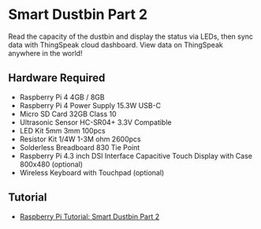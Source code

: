 # Smart Dustbin Part 2
Read the capacity of the dustbin and display the status via LEDs, then sync data with ThingSpeak cloud dashboard. View data on ThingSpeak anywhere in the world!

## Hardware Required
- Raspberry Pi 4 4GB / 8GB
- Raspberry Pi 4 Power Supply 15.3W USB-C
- Micro SD Card 32GB Class 10
- Ultrasonic Sensor HC-SR04+ 3.3V Compatible
- LED Kit 5mm 3mm 100pcs
- Resistor Kit 1/4W 1-3M ohm 2600pcs
- Solderless Breadboard 830 Tie Point
- Raspberry Pi 4.3 inch DSI Interface Capacitive Touch Display with Case 800x480 (optional)
- Wireless Keyboard with Touchpad (optional)

## Tutorial
- [Raspberry Pi Tutorial: Smart Dustbin Part 2](https://www.kuriosity.sg/pages/raspberry-pi-tutorial-smart-dustbin-part-2)
